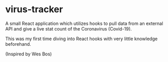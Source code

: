 # virus-tracker
A small React application which utilizes hooks to pull data from an external API and give a live stat count of the Coronavirus (Covid-19). 

This was my first time diving into React hooks with very little knowledge beforehand.

(Inspired by Wes Bos)
